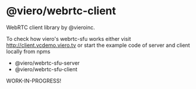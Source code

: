 # @viero/webrtc-client

WebRTC client library by @vieroinc.

To check how viero's webrtc-sfu works either visit http://client.vcdemo.viero.tv or
start the example code of server and client locally from npms

- @viero/webrtc-sfu-server
- @viero/webrtc-sfu-client

WORK-IN-PROGRESS!
